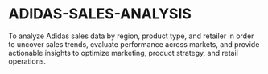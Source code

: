 # ADIDAS-SALES-ANALYSIS
To analyze Adidas sales data by region, product type, and retailer in order to uncover sales trends, evaluate performance across markets, and provide actionable insights to optimize marketing, product strategy, and retail operations.
